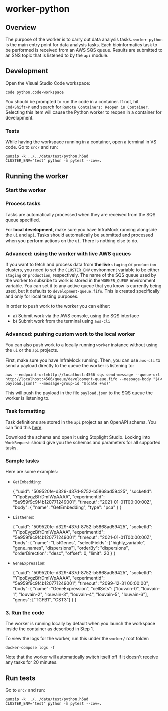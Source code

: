 worker-python
=============

Overview
--------
The purpose of the worker is to carry out data analysis tasks. `worker-python` is the main entry point
for data analysis tasks. Each bioinformatics task to be performed is received from an AWS SQS queue.
Results are submitted to an SNS topic that is listened to by the `api` module.

Development
-----------

Open the Visual Studio Code workspace:

    code python.code-workspace

You should be prompted to run the code in a container. If not, hit `Cmd+Shift+P` and search for
`Remote Containers: Reopen in Container`. Selecting this item will cause the Python worker to
reopen in a container for development.

### Tests
While having the workspace running in a container, open a terminal in VS code. Go to `src/` and run:

    gunzip -k ../../data/test/python.h5ad
    CLUSTER_ENV="test" python -m pytest --cov=.

Running the worker
------------------

### Start the worker

### Process tasks
Tasks are automatically processed when they are received from the SQS queue specified.

For **local development**, make sure you have InfraMock running alongside the `ui` and `api`. Tasks should
automatically be submitted and processed when you perform actions on the `ui`. There is nothing else to do.

### Advanced: using the worker with live AWS queues

If you want to fetch and process data from **the live** `staging` or `production` clusters, you need to set
the `CLUSTER_ENV` environment variable to be either `staging` or `production`, respectively. The name of the SQS queue used
by the worker to subsribe to work is stored in the `WORKER_QUEUE` environment variable. You can set it to any active queue
that you know is currently being used, but it defaults to `development-queue.fifo`. This is created specifically and only
for local testing purposes.

In order to push work to the worker you can either:
* a) Submit work via the AWS console, using the SQS interface
* b) Submit work from the terminal using `aws-cli`

### Advanced: pushing custom work to the local worker

You can also push work to a locally running `worker` instance without using the `ui` or the `api` projects.

First, make sure you have InfraMock running. Then, you can use `aws-cli` to send a payload directly to the queue
the worker is listening to:

    aws --endpoint-url=http://localhost:4566 sqs send-message --queue-url http://localhost:4566/queue/development-queue.fifo --message-body "$(< payload.json)" --message-group-id "$(date +%s)"

This will push the payload in the file `payload.json` to the SQS queue the worker is listening to.



### Task formatting
Task definitions are stored in the `api` project as an OpenAPI schema.
You can find this [here](https://github.com/biomage-ltd/api/blob/master/src/specs/api.yaml).

Download the schema and open it using Stoplight Studio. Looking into `WorkRequest` should give you
the schemas and parameters for all supported tasks.

### Sample tasks
Here are some examples:

* `GetEmbedding`:

    {
        "uuid": "509520fe-d329-437d-8752-b5868ad59425",
        "socketId": "Y1poEygzBfrDmIWpAAAA",
        "experimentId": "5e959f9c9f4b120771249001",
        "timeout": "2021-01-01T00:00:00Z",
        "body": {
            "name": "GetEmbedding",
            "type": "pca"
        }
    }

* `ListGenes`:

    {
        "uuid": "509520fe-d329-437d-8752-b5868ad59425",
        "socketId": "Y1poEygzBfrDmIWpAAAA",
        "experimentId": "5e959f9c9f4b120771249001",
        "timeout": "2021-01-01T00:00:00Z",
        "body": {
            "name": "ListGenes",
            "selectFields": ["highly_variable", "gene_names", "dispersions"],
            <!-- "geneNamesFilter": "%IN%", add this to filter results so only gene_names that contain IN in their names appear -->
            "orderBy": "dispersions",
            "orderDirection": "desc",
            "offset": 0,
            "limit": 20
        }
    }

* `GeneExpression`:

    {
        "uuid": "509520fe-d329-437d-8752-b5868ad59425",
        "socketId": "Y1poEygzBfrDmIWpAAAA",
        "experimentId": "5e959f9c9f4b120771249001",
        "timeout": "2099-12-31 00:00:00",
        "body": {
            "name": "GeneExpression",
            "cellSets": ["louvain-0", "louvain-1", "louvain-2", "louvain-3", "louvain-4", "louvain-5", "louvain-6"],
            "genes": ["TGFB1", "CST3"]
        }
    }

### 3. Run the code
The worker is running locally by default when you launch the workspace inside the container as described in Step 1.

To view the logs for the worker, run this under the `worker/` root folder:

    docker-compose logs -f

Note that the worker will automatically switch itself off if it doesn't receive any tasks for 20 minutes.

## Run tests
Go to `src/` and run:

    gunzip -k ../../data/test/python.h5ad
    CLUSTER_ENV="test" python -m pytest --cov=.
